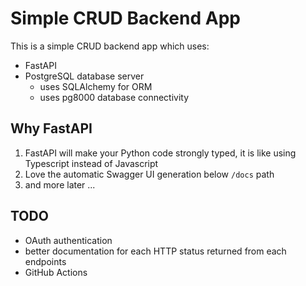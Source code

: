 # Simple CRUD Backend App

This is a simple CRUD backend app which uses:
 * FastAPI
 * PostgreSQL database server
   * uses SQLAlchemy for ORM
   * uses pg8000 database connectivity

## Why FastAPI

1. FastAPI will make your Python code strongly typed, it is like using
   Typescript instead of Javascript
1. Love the automatic Swagger UI generation below `/docs` path
1. and more later ...

## TODO

 * OAuth authentication
 * better documentation for each HTTP status returned from each endpoints
 * GitHub Actions

